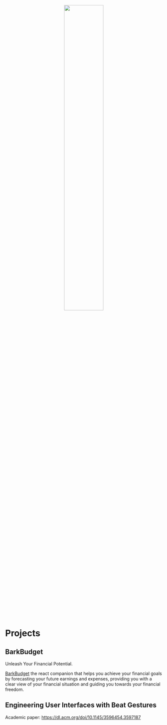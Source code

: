 <p align="center">
  <img src="https://github.com/justabayet/justabayet/blob/main/images/justabayet/title.png" style="width:50%; height:auto;" />
</p>

# Projects
## BarkBudget
Unleash Your Financial Potential.

[BarkBudget](https://justabayet.github.io/BarkBudget/) the react companion that helps you achieve your financial goals by forecasting your future earnings and expenses, providing you with a clear view of your financial situation and guiding you towards your financial freedom.

## Engineering User Interfaces with Beat Gestures
Academic paper: https://dl.acm.org/doi/10.1145/3596454.3597187
